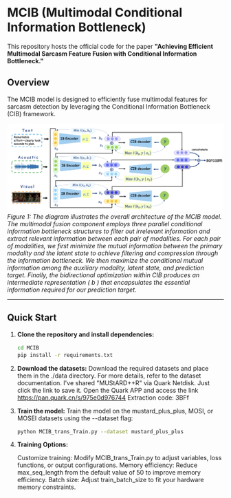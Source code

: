 # MCIB (Multimodal Conditional Information Bottleneck)

This repository hosts the official code for the paper **"Achieving Efficient Multimodal Sarcasm Feature Fusion with Conditional Information Bottleneck."**

## Overview

The MCIB model is designed to efficiently fuse multimodal features for sarcasm detection by leveraging the Conditional Information Bottleneck (CIB) framework.

![MCIB Architecture](figmain.png)  
*Figure 1: The diagram illustrates the overall architecture of the MCIB model. The multimodal fusion component employs three parallel conditional information bottleneck structures to filter out irrelevant information and extract relevant information between each pair of modalities. For each pair of modalities, we first minimize the mutual information between the primary modality and the latent state to achieve filtering and compression through the information bottleneck. We then maximize the conditional mutual information among the auxiliary modality, latent state, and prediction target. Finally, the bidirectional optimization within CIB produces an intermediate representation \( b \) that encapsulates the essential information required for our prediction target.*

---

## Quick Start

1. **Clone the repository and install dependencies:**
   ```bash
   cd MCIB
   pip install -r requirements.txt

2. **Download the datasets:**
   Download the required datasets and place them in the ./data directory. For more details, refer to the dataset documentation.
   I've shared "MUStARD++R" via Quark Netdisk. Just click the link to save it. Open the Quark APP and access the link https://pan.quark.cn/s/975e0d976744  Extraction code: 3BFf

3. **Train the model:**
   Train the model on the mustard_plus_plus, MOSI, or MOSEI datasets using the --dataset flag:
   ```bash
   python MCIB_trans_Train.py --dataset mustard_plus_plus
   ```
4. **Training Options:**

   Customize training: Modify MCIB_trans_Train.py to adjust variables, loss functions, or output configurations.
   Memory efficiency: Reduce max_seq_length from the default value of 50 to improve memory efficiency.
   Batch size: Adjust train_batch_size to fit your hardware memory constraints.
